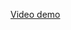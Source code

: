 
[Video demo](https://drive.google.com/file/d/1kM5-b2RAx4NJ_v6PaEeTyEpz-4OSRLii/view?usp=drive_link)
